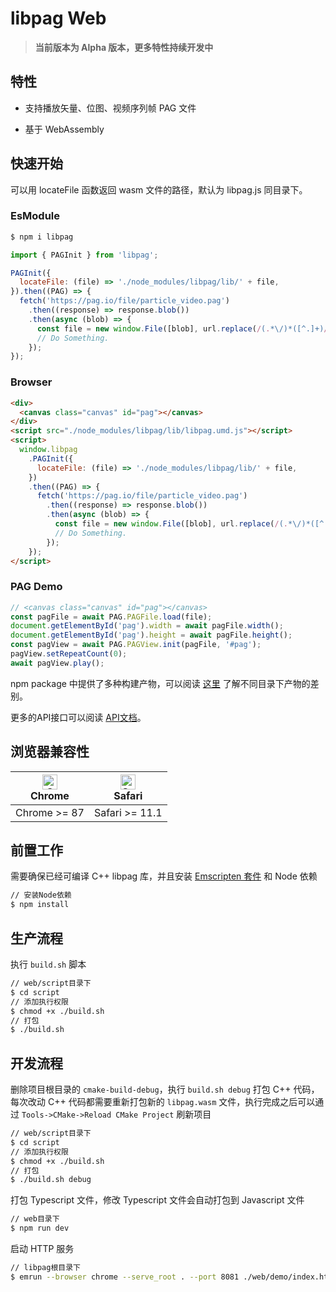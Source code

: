 # libpag Web

> **当前版本为 Alpha 版本，更多特性持续开发中**

## 特性

- 支持播放矢量、位图、视频序列帧 PAG 文件

- 基于 WebAssembly

## 快速开始

可以用 locateFile 函数返回 wasm 文件的路径，默认为 libpag.js 同目录下。

### EsModule

```bash
$ npm i libpag
```

```js
import { PAGInit } from 'libpag';

PAGInit({
  locateFile: (file) => './node_modules/libpag/lib/' + file,
}).then((PAG) => {
  fetch('https://pag.io/file/particle_video.pag')
    .then((response) => response.blob())
    .then(async (blob) => {
      const file = new window.File([blob], url.replace(/(.*\/)*([^.]+)/i, '$2'));
      // Do Something.
    });
});
```

### Browser

```html
<div>
  <canvas class="canvas" id="pag"></canvas>
</div>
<script src="./node_modules/libpag/lib/libpag.umd.js"></script>
<script>
  window.libpag
    .PAGInit({
      locateFile: (file) => './node_modules/libpag/lib/' + file,
    })
    .then((PAG) => {
      fetch('https://pag.io/file/particle_video.pag')
        .then((response) => response.blob())
        .then(async (blob) => {
          const file = new window.File([blob], url.replace(/(.*\/)*([^.]+)/i, '$2'));
          // Do Something.
        });
    });
</script>
```

### PAG Demo

```javascript
// <canvas class="canvas" id="pag"></canvas>
const pagFile = await PAG.PAGFile.load(file);
document.getElementById('pag').width = await pagFile.width();
document.getElementById('pag').height = await pagFile.height();
const pagView = await PAG.PAGView.init(pagFile, '#pag');
pagView.setRepeatCount(0);
await pagView.play();
```

npm package 中提供了多种构建产物，可以阅读 [这里](./doc/develop-install.md) 了解不同目录下产物的差别。

更多的API接口可以阅读 [API文档](./doc/api.md)。

## 浏览器兼容性

| [<img src="https://raw.githubusercontent.com/alrra/browser-logos/master/src/chrome/chrome_48x48.png" alt="Chrome" width="24px" height="24px" />](http://godban.github.io/browsers-support-badges/)<br/>Chrome | [<img src="https://raw.githubusercontent.com/alrra/browser-logos/master/src/safari/safari_48x48.png" alt="Safari" width="24px" height="24px" />](http://godban.github.io/browsers-support-badges/)<br/>Safari |
| ------------------------------------------------------------ | ------------------------------------------------------------ |
| Chrome >= 87                                                 | Safari >= 11.1                                               |

## 前置工作

需要确保已经可编译 C++ libpag 库，并且安装 [Emscripten 套件](https://emscripten.org/docs/getting_started/downloads.html) 和 Node 依赖

```bash
// 安装Node依赖
$ npm install
```

## 生产流程

执行 `build.sh` 脚本

```bash
// web/script目录下
$ cd script
// 添加执行权限
$ chmod +x ./build.sh
// 打包
$ ./build.sh
```

## 开发流程

删除项目根目录的 `cmake-build-debug`，执行 `build.sh debug` 打包 C++ 代码，每次改动 C++ 代码都需要重新打包新的 `libpag.wasm` 文件，执行完成之后可以通过 `Tools->CMake->Reload CMake Project` 刷新项目

```bash
// web/script目录下
$ cd script
// 添加执行权限
$ chmod +x ./build.sh
// 打包
$ ./build.sh debug
```

打包 Typescript 文件，修改 Typescript 文件会自动打包到 Javascript 文件

```bash
// web目录下
$ npm run dev
```

启动 HTTP 服务

```bash
// libpag根目录下
$ emrun --browser chrome --serve_root . --port 8081 ./web/demo/index.html
```
